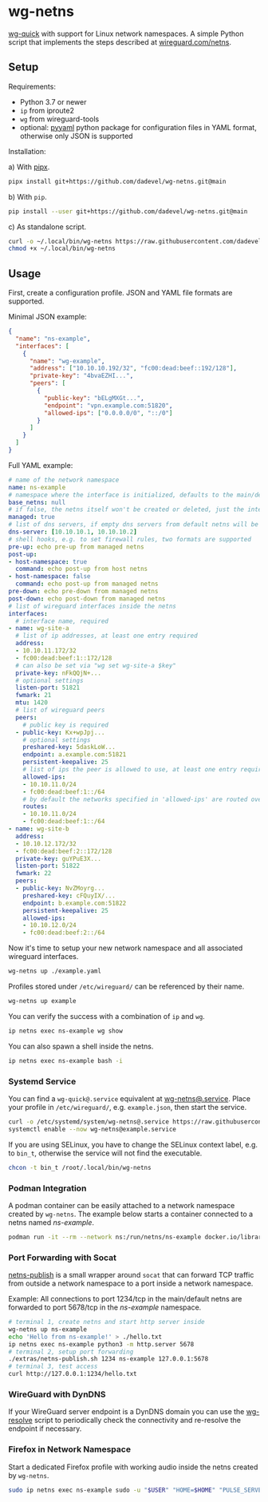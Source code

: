 # wg-netns

[wg-quick](https://git.zx2c4.com/wireguard-tools/about/src/man/wg-quick.8) with support for Linux network namespaces.
A simple Python script that implements the steps described at [wireguard.com/netns](https://www.wireguard.com/netns/#ordinary-containerization).

## Setup

Requirements:

- Python 3.7 or newer
- `ip` from iproute2
- `wg` from wireguard-tools
- optional: [pyyaml](https://pypi.org/project/PyYAML/) python package for configuration files in YAML format, otherwise only JSON is supported

Installation:

a) With [pipx](https://github.com/pypa/pipx).

~~~ bash
pipx install git+https://github.com/dadevel/wg-netns.git@main
~~~

b) With `pip`.

~~~ bash
pip install --user git+https://github.com/dadevel/wg-netns.git@main
~~~

c) As standalone script.

~~~ bash
curl -o ~/.local/bin/wg-netns https://raw.githubusercontent.com/dadevel/wg-netns/main/wgnetns/main.py
chmod +x ~/.local/bin/wg-netns
~~~

## Usage

First, create a configuration profile.
JSON and YAML file formats are supported.

Minimal JSON example:

~~~ json
{
  "name": "ns-example",
  "interfaces": [
    {
      "name": "wg-example",
      "address": ["10.10.10.192/32", "fc00:dead:beef::192/128"],
      "private-key": "4bvaEZHI...",
      "peers": [
        {
          "public-key": "bELgMXGt...",
          "endpoint": "vpn.example.com:51820",
          "allowed-ips": ["0.0.0.0/0", "::/0"]
        }
      ]
    }
  ]
}
~~~

Full YAML example:

~~~ yaml
# name of the network namespace
name: ns-example
# namespace where the interface is initialized, defaults to the main/default namespace
base_netns: null
# if false, the netns itself won't be created or deleted, just the interfaces inside it
managed: true
# list of dns servers, if empty dns servers from default netns will be used
dns-server: [10.10.10.1, 10.10.10.2]
# shell hooks, e.g. to set firewall rules, two formats are supported
pre-up: echo pre-up from managed netns
post-up:
- host-namespace: true
  command: echo post-up from host netns
- host-namespace: false
  command: echo post-up from managed netns
pre-down: echo pre-down from managed netns
post-down: echo post-down from managed netns
# list of wireguard interfaces inside the netns
interfaces:
  # interface name, required
- name: wg-site-a
  # list of ip addresses, at least one entry required
  address:
  - 10.10.11.172/32
  - fc00:dead:beef:1::172/128
  # can also be set via "wg set wg-site-a $key"
  private-key: nFkQQjN+...
  # optional settings
  listen-port: 51821
  fwmark: 21
  mtu: 1420
  # list of wireguard peers
  peers:
    # public key is required
  - public-key: Kx+wpJpj...
    # optional settings
    preshared-key: 5daskLoW...
    endpoint: a.example.com:51821
    persistent-keepalive: 25
    # list of ips the peer is allowed to use, at least one entry required
    allowed-ips:
    - 10.10.11.0/24
    - fc00:dead:beef:1::/64
    # by default the networks specified in 'allowed-ips' are routed over the interface, 'routes' can be used to overwrite this behaivor
    routes:
    - 10.10.11.0/24
    - fc00:dead:beef:1::/64
- name: wg-site-b
  address:
  - 10.10.12.172/32
  - fc00:dead:beef:2::172/128
  private-key: guYPuE3X...
  listen-port: 51822
  fwmark: 22
  peers:
  - public-key: NvZMoyrg...
    preshared-key: cFQuyIX/...
    endpoint: b.example.com:51822
    persistent-keepalive: 25
    allowed-ips:
    - 10.10.12.0/24
    - fc00:dead:beef:2::/64
~~~

Now it's time to setup your new network namespace and all associated wireguard interfaces.

~~~ bash
wg-netns up ./example.yaml
~~~

Profiles stored under `/etc/wireguard/` can be referenced by their name.

~~~ bash
wg-netns up example
~~~

You can verify the success with a combination of `ip` and `wg`.

~~~ bash
ip netns exec ns-example wg show
~~~

You can also spawn a shell inside the netns.

~~~ bash
ip netns exec ns-example bash -i
~~~

### Systemd Service

You can find a `wg-quick@.service` equivalent at [wg-netns@.service](./extras/wg-netns@.service).
Place your profile in `/etc/wireguard/`, e.g. `example.json`, then start the service.

~~~ bash
curl -o /etc/systemd/system/wg-netns@.service https://raw.githubusercontent.com/dadevel/wg-netns/main/extras/wg-netns@.service
systemctl enable --now wg-netns@example.service
~~~

If you are using SELinux, you have to change the SELinux context label, e.g. to `bin_t`, otherwise the service will not find the executable.

~~~ bash
chcon -t bin_t /root/.local/bin/wg-netns
~~~

### Podman Integration

A podman container can be easily attached to a network namespace created by `wg-netns`.
The example below starts a container connected to a netns named *ns-example*.

~~~ bash
podman run -it --rm --network ns:/run/netns/ns-example docker.io/library/alpine wget -q -O - https://ipinfo.io
~~~

### Port Forwarding with Socat

[netns-publish](./extras/netns-publish.sh) is a small wrapper around `socat` that can forward TCP traffic from outside a network namespace to a port inside a network namespace.

Example: All connections to port 1234/tcp in the main/default netns are forwarded to port 5678/tcp in the *ns-example* namespace.

~~~ bash
# terminal 1, create netns and start http server inside
wg-netns up ns-example
echo 'Hello from ns-example!' > ./hello.txt
ip netns exec ns-example python3 -m http.server 5678
# terminal 2, setup port forwarding
./extras/netns-publish.sh 1234 ns-example 127.0.0.1:5678
# terminal 3, test access
curl http://127.0.0.1:1234/hello.txt
~~~

### WireGuard with DynDNS

If your WireGuard server endpoint is a DynDNS domain you can use the [wg-resolve](./extras/wg-resolve/) script to periodically check the connectivity and re-resolve the endpoint if necessary. 

### Firefox in Network Namespace

Start a dedicated Firefox profile with working audio inside the netns created by `wg-netns`.

~~~ bash
sudo ip netns exec ns-example sudo -u "$USER" "HOME=$HOME" "PULSE_SERVER=/run/user/$(id -u)/pulse/native" "PULSE_COOKIE=$HOME/.config/pulse/cookie" firefox -P vpn
~~~
